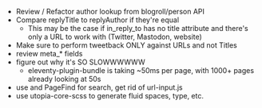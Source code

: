 - Review / Refactor author lookup from blogroll/person API
- Compare replyTitle to replyAuthor if they're equal
    - This may be the case if in_reply_to has no title attribute and there's only a URL to work with (Twitter, Mastodon, website)
- Make sure to perform tweetback ONLY against URLs and not Titles
- review meta_* fields
- figure out why it's SO SLOWWWWWW
    - eleventy-plugin-bundle is taking ~50ms per page, with 1000+ pages already looking at 50s
- use <pagefind-search> and PageFind for search, get rid of url-input.js
- use utopia-core-scss to generate fluid spaces, type, etc.
